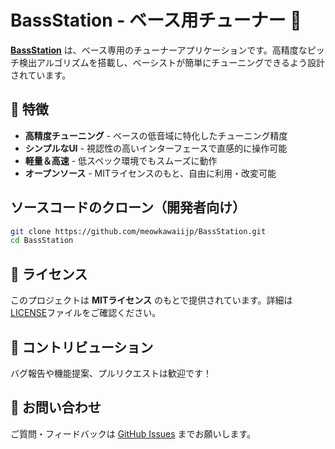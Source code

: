 # BassStation - ベース用チューナー 🎸  

[**BassStation**](https://meowkawaiijp.github.io/BassStation/) は、ベース専用のチューナーアプリケーションです。高精度なピッチ検出アルゴリズムを搭載し、ベーシストが簡単にチューニングできるよう設計されています。  

## 🚀 特徴  

- **高精度チューニング** - ベースの低音域に特化したチューニング精度  
- **シンプルなUI** - 視認性の高いインターフェースで直感的に操作可能  
- **軽量＆高速** - 低スペック環境でもスムーズに動作  
- **オープンソース** - MITライセンスのもと、自由に利用・改変可能  


## ソースコードのクローン（開発者向け）  
```sh
git clone https://github.com/meowkawaiijp/BassStation.git
cd BassStation
```

## 📜 ライセンス  

このプロジェクトは **MITライセンス** のもとで提供されています。詳細は[LICENSE](LICENSE)ファイルをご確認ください。  

## 🤝 コントリビューション  

バグ報告や機能提案、プルリクエストは歓迎です！

## 📧 お問い合わせ  

ご質問・フィードバックは [GitHub Issues](https://github.com/meowkawaiijp/issues) までお願いします。  
